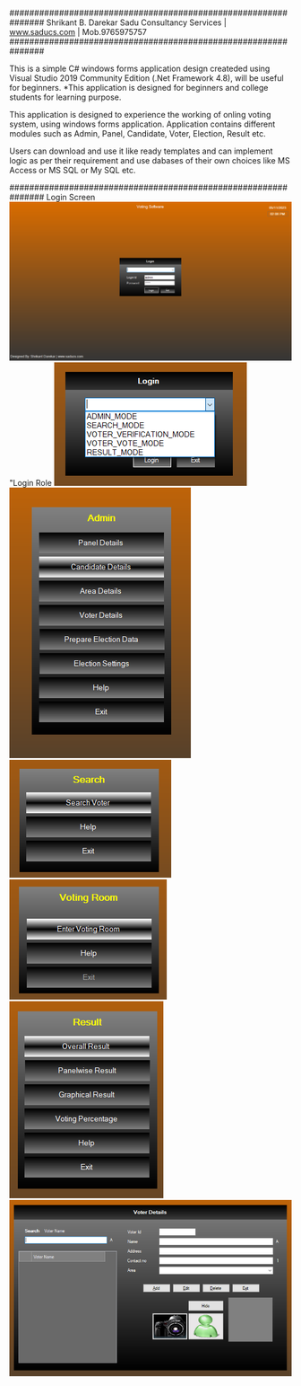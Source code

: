 ﻿###############################################################
Shrikant B. Darekar
Sadu Consultancy Services | www.saducs.com | Mob.9765975757
###############################################################

This is a simple C# windows forms application design createded using
Visual Studio 2019 Community Edition (.Net Framework 4.8), will be useful for beginners.
*This application is designed for beginners and college students for learning purpose.

This application is designed to experience the working of onling voting system,
using windows forms application. Application contains different modules such as Admin, 
Panel, Candidate, Voter, Election, Result etc.

Users can download and use it like ready templates and can implement logic as per their 
requirement and use dabases of their own choices like MS Access or MS SQL or My SQL etc.

###############################################################
Login Screen
<img src="00login_screen.png" alt="Login Screen">
"Login Role
<img src="01login_mode.png" alt="Login Role">
<img src="02admin_mode.png" alt="Admin">
<img src="03search_voter.png" alt="Search Voter">
<img src="04voting_room.png" alt="Voting Room">
<img src="05result_mod.png" alt="Result">
<img src="06voter.png" alt="Result">
